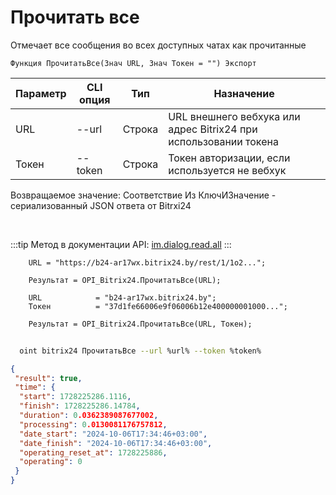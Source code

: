 ﻿---
sidebar_position: 19
---

# Прочитать все
 Отмечает все сообщения во всех доступных чатах как прочитанные



`Функция ПрочитатьВсе(Знач URL, Знач Токен = "") Экспорт`

  | Параметр | CLI опция | Тип | Назначение |
  |-|-|-|-|
  | URL | --url | Строка | URL внешнего вебхука или адрес Bitrix24 при использовании токена |
  | Токен | --token | Строка | Токен авторизации, если используется не вебхук |

  
  Возвращаемое значение:   Соответствие Из КлючИЗначение - сериализованный JSON ответа от Bitrxi24

<br/>

:::tip
Метод в документации API: [im.dialog.read.all](https://dev.1c-bitrix.ru/learning/course/?COURSE_ID=93&LESSON_ID=23804)
:::
<br/>


```bsl title="Пример кода"
    URL = "https://b24-ar17wx.bitrix24.by/rest/1/1o2...";

    Результат = OPI_Bitrix24.ПрочитатьВсе(URL);

    URL            = "b24-ar17wx.bitrix24.by";
    Токен          = "37d1fe66006e9f06006b12e400000001000...";

    Результат = OPI_Bitrix24.ПрочитатьВсе(URL, Токен);
```



```sh title="Пример команды CLI"
    
  oint bitrix24 ПрочитатьВсе --url %url% --token %token%

```

```json title="Результат"
{
 "result": true,
 "time": {
  "start": 1728225286.1116,
  "finish": 1728225286.14784,
  "duration": 0.0362389087677002,
  "processing": 0.0130081176757812,
  "date_start": "2024-10-06T17:34:46+03:00",
  "date_finish": "2024-10-06T17:34:46+03:00",
  "operating_reset_at": 1728225886,
  "operating": 0
 }
}
```
